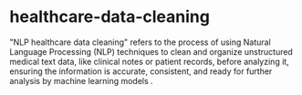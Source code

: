 # healthcare-data-cleaning
"NLP healthcare data cleaning" refers to the process of using Natural Language Processing (NLP) techniques to clean and organize unstructured medical text data, like clinical notes or patient records, before analyzing it, ensuring the information is accurate, consistent, and ready for further analysis by machine learning models .
